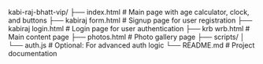 kabi-raj-bhatt-vip/
├── index.html              # Main page with age calculator, clock, and buttons
├── kabiraj form.html       # Signup page for user registration
├── kabiraj login.html      # Login page for user authentication
├── krb wrb.html            # Main content page
├── photos.html             # Photo gallery page
├── scripts/
│   └── auth.js             # Optional: For advanced auth logic
└── README.md               # Project documentation
